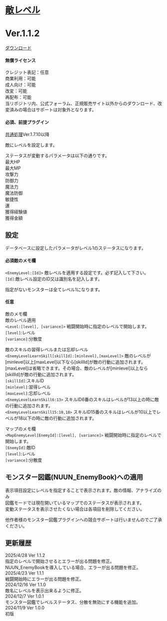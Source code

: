 # [敵レベル](https://raw.githubusercontent.com/nuun888/MZ/master/NUUN_EnemyLevel.js)
# Ver.1.1.2
[ダウンロード](https://raw.githubusercontent.com/nuun888/MZ/master/NUUN_EnemyLevel.js)
#### 無償ライセンス
クレジット表記：任意  
商業利用：可能  
成人向け：可能  
改変：可能  
再配布：可能  
当リポジトリ内、公式フォーラム、正規販売サイト以外からのダウンロード、改変済みの場合はサポートは対象外となります。  
#### 必須、前提プラグイン
[共通処理](https://github.com/nuun888/MZ/blob/master/README/Base.md)Ver.1.7.10以降  

敵にレベルを設定します。  

ステータスが変動するパラメータは以下の通りです。  
最大HP  
最大MP  
攻撃力   
防御力  
魔法力  
魔法防御  
敏捷性  
運  
獲得経験値  
獲得金額  

## 設定
データベースに設定したパラメータがレベル1のステータスになります。  
#### 必須敵のメモ欄
`<EnemyLevel:[Id]>` 敵レベルを適用する設定です。必ず記入して下さい。  
`[Id]`:敵レベル設定のID又は識別名を記入します。  

指定がないモンスターは全てレベル1になります。  

#### 任意
敵のメモ欄  
敵のレベル適用  
`<Level:[level], [variance]>` 戦闘開始時に指定のレベルで開始します。  
`[level]`:レベル  
`[variance]`:分散度  

敵のスキルの習得レベルまたは忘却レベル  
`<EnemyLevelLearnSkill[skillId]:[minlevel],[maxLevel]>` 敵のレベルが[minlevel]以上[maxLevel]以下なら[skillId]が敵の行動に追加されます。  
[maxLevel]は省略できます。その場合、敵のレベルが[minlevel]以上なら[skillId]が敵の行動に追加されます。  
`[skillId]`:スキルID  
`[minlevel]`:習得レベル  
`[maxLevel]`:忘却レベル  
`<EnemyLevelLearnSkill6:13>` スキルID6番のスキルはレベルが13以上の時に敵の行動に追加されます。  
`<EnemyLevelLearnSkill15:10,18>` スキルID15番のスキルはレベルが10以上でレベルが18以下の時に敵の行動に追加されます。  

マップのメモ欄  
`<MapEnemyLevel[EnemyId]:[level], [variance]>` 戦闘開始時に指定のレベルで開始します。  
`[EnemyId]`:敵ID  
`[level]`:レベル  
`[variance]`:分散度  

## モンスター図鑑(NUUN_EnemyBook)への適用
表示項目設定にレベルを指定することで表示されます。敵の情報、アナライズのみ  
図鑑モードでは現在開いているマップでのステータスが表示されます。  
変動ステータスを表示させたくない場合は各項目を削除してください。  

他作者様のモンスター図鑑プラグインへの競合サポートは行いませんのでご了承ください。  

## 更新履歴
2025/4/28 Ver 1.1.2  
指定のレベルで開始させるとエラーが出る問題を修正。  
NUUN_EnemyBookを導入している場合、エラーが出る問題を修正。  
2025/4/23 Ver 1.1.1  
戦闘開始時にエラーが出る問題を修正。  
2024/12/16 Ver 1.1.0  
敵名にレベルを表示出来るように修正。  
2024/12/7 Ver 1.0.1  
モンスター図鑑でレベルステータス、分散を無効にする機能を追加。  
2024/11/9 Ver 1.0.0  
初版
